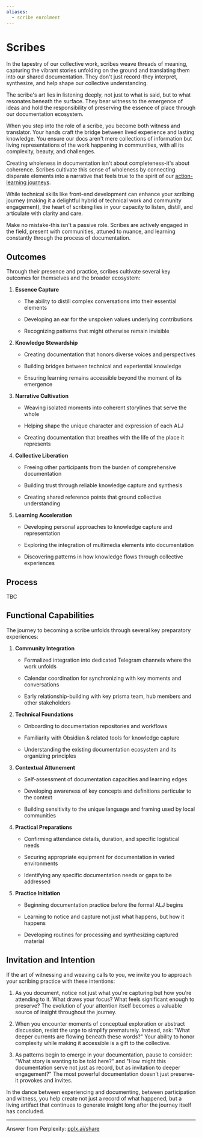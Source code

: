 ```yaml
---
aliases:
  - scribe enrolment
---
```

# Scribes

In the tapestry of our collective work, scribes weave threads of meaning, capturing the vibrant stories unfolding on the ground and translating them into our shared documentation. They don't just record-they interpret, synthesize, and help shape our collective understanding.

The scribe's art lies in listening deeply, not just to what is said, but to what resonates beneath the surface. They bear witness to the emergence of ideas and hold the responsibility of preserving the essence of place through our documentation ecosystem.

When you step into the role of a scribe, you become both witness and translator. Your hands craft the bridge between lived experience and lasting knowledge. You ensure our docs aren't mere collections of information but living representations of the work happening in communities, with all its complexity, beauty, and challenges.

Creating wholeness in documentation isn't about completeness-it's about coherence. Scribes cultivate this sense of wholeness by connecting disparate elements into a narrative that feels true to the spirit of our [action-learning journeys](/content/patterns/action-learning%20journeys.md).

While technical skills like front-end development can enhance your scribing journey (making it a delightful hybrid of technical work and community engagement), the heart of scribing lies in your capacity to listen, distill, and articulate with clarity and care.

Make no mistake-this isn't a passive role. Scribes are actively engaged in the field, present with communities, attuned to nuance, and learning constantly through the process of documentation.

## Outcomes

Through their presence and practice, scribes cultivate several key outcomes for themselves and the broader ecosystem:

1. **Essence Capture**
    
    - The ability to distill complex conversations into their essential elements
        
    - Developing an ear for the unspoken values underlying contributions
        
    - Recognizing patterns that might otherwise remain invisible
        
2. **Knowledge Stewardship**
    
    - Creating documentation that honors diverse voices and perspectives
        
    - Building bridges between technical and experiential knowledge
        
    - Ensuring learning remains accessible beyond the moment of its emergence
        
3. **Narrative Cultivation**
    
    - Weaving isolated moments into coherent storylines that serve the whole
        
    - Helping shape the unique character and expression of each ALJ
        
    - Creating documentation that breathes with the life of the place it represents
        
4. **Collective Liberation**
    
    - Freeing other participants from the burden of comprehensive documentation
        
    - Building trust through reliable knowledge capture and synthesis
        
    - Creating shared reference points that ground collective understanding
        
5. **Learning Acceleration**
    
    - Developing personal approaches to knowledge capture and representation
        
    - Exploring the integration of multimedia elements into documentation
        
    - Discovering patterns in how knowledge flows through collective experiences
        

## Process

TBC

## Functional Capabilities

The journey to becoming a scribe unfolds through several key preparatory experiences:

1. **Community Integration**
    
    - Formalized integration into dedicated Telegram channels where the work unfolds
        
    - Calendar coordination for synchronizing with key moments and conversations
        
    - Early relationship-building with key prisma team, hub members and other stakeholders
        
2. **Technical Foundations**
    
    - Onboarding to documentation repositories and workflows
        
    - Familiarity with Obsidian & related tools for knowledge capture
        
    - Understanding the existing documentation ecosystem and its organizing principles
        
3. **Contextual Attunement**
    
    - Self-assessment of documentation capacities and learning edges
        
    - Developing awareness of key concepts and definitions particular to the context
        
    - Building sensitivity to the unique language and framing used by local communities
        
4. **Practical Preparations**
    
    - Confirming attendance details, duration, and specific logistical needs
        
    - Securing appropriate equipment for documentation in varied environments
        
    - Identifying any specific documentation needs or gaps to be addressed
        
5. **Practice Initiation**
    
    - Beginning documentation practice before the formal ALJ begins
        
    - Learning to notice and capture not just what happens, but how it happens
        
    - Developing routines for processing and synthesizing captured material
        

## Invitation and Intention

If the art of witnessing and weaving calls to you, we invite you to approach your scribing practice with these intentions:

1. As you document, notice not just what you're capturing but how you're attending to it. What draws your focus? What feels significant enough to preserve? The evolution of your attention itself becomes a valuable source of insight throughout the journey.
    
2. When you encounter moments of conceptual exploration or abstract discussion, resist the urge to simplify prematurely. Instead, ask: "What deeper currents are flowing beneath these words?" Your ability to honor complexity while making it accessible is a gift to the collective.
    
3. As patterns begin to emerge in your documentation, pause to consider: "What story is wanting to be told here?" and "How might this documentation serve not just as record, but as invitation to deeper engagement?" The most powerful documentation doesn't just preserve-it provokes and invites.
    

In the dance between experiencing and documenting, between participation and witness, you help create not just a record of what happened, but a living artifact that continues to generate insight long after the journey itself has concluded.

---

Answer from Perplexity: [pplx.ai/share](https://www.perplexity.ai/search/pplx.ai/share)